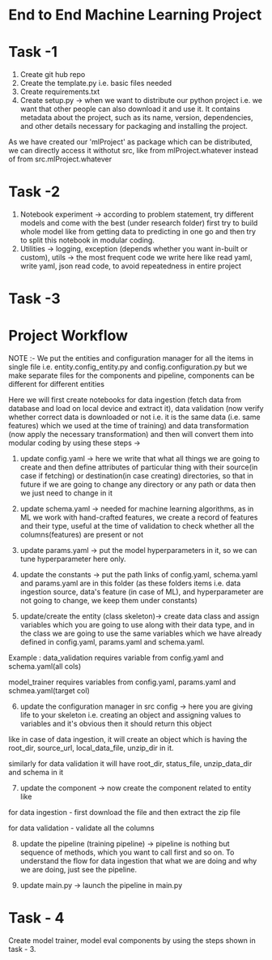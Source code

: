 # End to End Machine Learning Project

# Task -1
1. Create git hub repo
2. Create the template.py i.e. basic files needed
3. Create requirements.txt
4. Create setup.py -> when we want to distribute our python project i.e. we want that other people can also download it and use it.
It contains metadata about the project, such as its name, version, dependencies, and other details necessary for packaging and installing the project.

As we have created our 'mlProject' as package which can be distributed, we can directly access it withotut src, like from mlProject.whatever instead of from src.mlProject.whatever

# Task -2
1. Notebook experiment -> according to problem statement, try different models and come with the best (under research folder)
first try to build whole model like from getting data to predicting in one go and then try to split this notebook in modular coding.
2. Utilities -> logging,
                exception (depends whether you want in-built or custom),
                utils -> the most frequent code we write here like read yaml, write yaml, json read code, to avoid repeatedness in entire project

# Task -3

# Project Workflow

NOTE :- We put the entities and configuration manager for all the items in single file i.e. entity.config_entity.py and config.configuration.py but we make separate files for the components and pipeline, components can be different for different entities

Here we will first create notebooks for data ingestion (fetch data from database and load on local device and extract it), data validation (now verify whether correct data is downloaded or not i.e. it is the same data (i.e. same features) which we used at the time of training) and data transformation (now apply the necessary transformation) and then will convert them into modular coding by using these steps ->


1. update config.yaml -> here we write that what all things we are going to create and then define attributes of particular thing with their source(in case if fetching) or destination(in case creating) directories, so that in future if we are going to change any directory or any path or data then we just need to change in it

2. update schema.yaml -> needed for machine learning algorithms, as in ML we work with hand-crafted features, we create a record of features and their type, useful at the time of validation to check whether all the columns(features) are present or not

3. update params.yaml -> put the model hyperparameters in it, so we can tune hyperparameter here only.

4. update the constants -> put the path links of config.yaml, schema.yaml and params.yaml are in this folder (as these folders items i.e. data ingestion source, data's feature (in case of ML), and hyperparameter are not going to change, we keep them under constants)

5. update/create the entity (class skeleton)-> create data class and assign variables which you are going to use along with their data type, and in the class we are going to use the same variables which we have already defined in config.yaml, params.yaml and schema.yaml.

Example : data_validation requires variable from config.yaml and schema.yaml(all cols)

model_trainer requires variables from config.yaml, params.yaml and schmea.yaml(target col)


6. update the configuration manager in src config -> here you are giving life to your skeleton i.e. creating an object and assigning values to variables and it's obvious then it should return this object

like in case of data ingestion, it  will create an object which is having the root_dir, source_url, local_data_file, unzip_dir in it.

similarly for data validation it will have root_dir, status_file, unzip_data_dir and schema in it

7. update the component -> now create the component related to entity like

for data ingestion - first download the file and then extract the zip file

for data  validation - validate all the columns

8. update the pipeline (training pipeline) -> pipeline is nothing but sequence of methods, which you want to call first and so on. To understand the flow for data ingestion that what we are doing and why we are doing, just see the pipeline.

9. update main.py -> launch the pipeline in main.py

# Task - 4

Create model trainer, model eval components by using the steps shown in task - 3.
